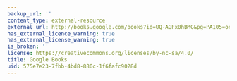 ```yaml
---
backup_url: ''
content_type: external-resource
external_url: http://books.google.com/books?id=UQ-AGFx0hBMC&pg=PA105=onepage
has_external_licence_warning: true
has_external_license_warning: true
is_broken: ''
license: https://creativecommons.org/licenses/by-nc-sa/4.0/
title: Google Books
uid: 575e7e23-7fbb-4bd8-880c-1f6fafc9028d
---
```

